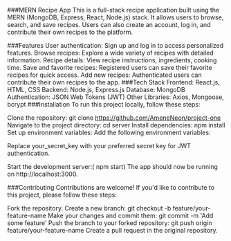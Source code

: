 ###MERN Recipe App
This is a full-stack recipe application built using the MERN (MongoDB, Express, React, Node.js) stack. It allows users to browse, search, and save recipes. Users can also create an account, log in, and contribute their own recipes to the platform.

###Features
User authentication: Sign up and log in to access personalized features.
Browse recipes: Explore a wide variety of recipes with detailed information.
Recipe details: View recipe instructions, ingredients, cooking time.
Save and favorite recipes: Registered users can save their favorite recipes for quick access.
Add new recipes: Authenticated users can contribute their own recipes to the app.
###Tech Stack
Frontend: React.js, HTML, CSS
Backend: Node.js, Express.js
Database: MongoDB
Authentication: JSON Web Tokens (JWT)
Other Libraries: Axios, Mongoose, bcrypt
###Installation
To run this project locally, follow these steps:

Clone the repository: git clone https://github.com/AmeneNeon/project-one
Navigate to the project directory: cd server
Install dependencies: npm install
Set up environment variables:
Add the following environment variables:

Replace your_secret_key with your preferred secret key for JWT authentication.

Start the development server:( npm start)
The app should now be running on http://localhost:3000.

###Contributing
Contributions are welcome! If you'd like to contribute to this project, please follow these steps:

Fork the repository.
Create a new branch: git checkout -b feature/your-feature-name
Make your changes and commit them: git commit -m 'Add some feature'
Push the branch to your forked repository: git push origin feature/your-feature-name
Create a pull request in the original repository.


